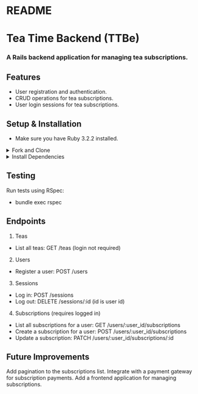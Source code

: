 # README

# Tea Time Backend (TTBe)
### A Rails backend application for managing tea subscriptions.

## Features
- User registration and authentication.
- CRUD operations for tea subscriptions.
- User login sessions for tea subscriptions.


## Setup & Installation
- Make sure you have Ruby 3.2.2 installed.

<details closed>
<summary>Fork and Clone</summary>
  
![Fork]()
![and]()
![clone]()

</details>

<details closed>
<summary>Install Dependencies</summary>
- Navigate to the project root

```
$ bundle install
```
</details>

## Testing
Run tests using RSpec:
- bundle exec rspec

## Endpoints
1. Teas
  - List all teas: GET /teas (login not required)
2. Users
  - Register a user: POST /users
3. Sessions
  - Log in: POST /sessions
  - Log out: DELETE /sessions/:id  (id is user id)
4. Subscriptions (requires logged in)
  - List all subscriptions for a user: GET /users/:user_id/subscriptions
  - Create a subscription for a user: POST /users/:user_id/subscriptions
  - Update a subscription: PATCH /users/:user_id/subscriptions/:id

## Future Improvements
 Add pagination to the subscriptions list.
 Integrate with a payment gateway for subscription payments.
Add a frontend application for managing subscriptions.
